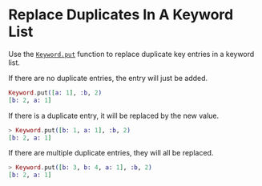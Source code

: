 # Replace Duplicates In A Keyword List

Use the
[`Keyword.put`](http://elixir-lang.org/docs/stable/elixir/Keyword.html#put/3)
function to replace duplicate key entries in a keyword list.

If there are no duplicate entries, the entry will just be added.

```elixir
Keyword.put([a: 1], :b, 2)
[b: 2, a: 1]
```

If there is a duplicate entry, it will be replaced by the new value.

```elixir
> Keyword.put([b: 1, a: 1], :b, 2)
[b: 2, a: 1]
```

If there are multiple duplicate entries, they will all be replaced.

```elixir
> Keyword.put([b: 3, b: 4, a: 1], :b, 2)
[b: 2, a: 1]
```
